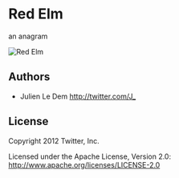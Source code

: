 Red Elm
======

an anagram

![Red Elm](http://upload.wikimedia.org/wikipedia/commons/e/eb/Mature_Ulmus_rubra_in_graveyard.jpg)

## Authors

* Julien Le Dem <http://twitter.com/J_>

## License

Copyright 2012 Twitter, Inc.

Licensed under the Apache License, Version 2.0: http://www.apache.org/licenses/LICENSE-2.0


